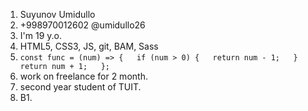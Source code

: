 1. Suyunov Umidullo
2. +998970012602 @umidullo26
3. I'm 19 y.o.
4. HTML5, CSS3, JS, git, BAM, Sass
5. `const func = (num) => {  
  if (num > 0) {  
    return num - 1;  
  }
  return num + 1;  
};`
6. work on freelance for 2 month.
7. second year student of TUIT.
8. B1.
